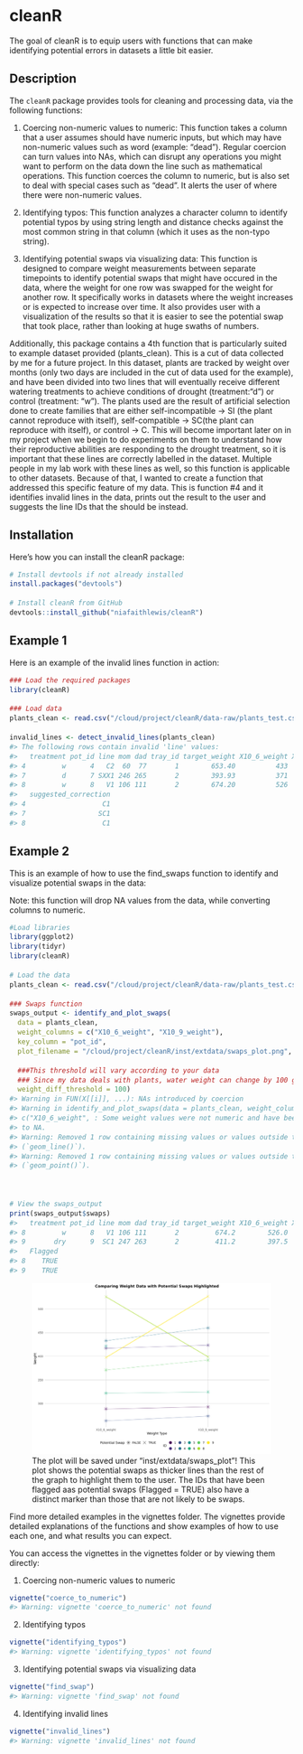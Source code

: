 
<!-- README.md is generated from README.Rmd. Please edit that file -->

# cleanR

<!-- badges: start -->
<!-- badges: end -->

The goal of cleanR is to equip users with functions that can make
identifying potential errors in datasets a little bit easier.

## Description

The `cleanR` package provides tools for cleaning and processing data,
via the following functions:

1.  Coercing non-numeric values to numeric: This function takes a column
    that a user assumes should have numeric inputs, but which may have
    non-numeric values such as word (example: “dead”). Regular coercion
    can turn values into NAs, which can disrupt any operations you might
    want to perform on the data down the line such as mathematical
    operations. This function coerces the column to numeric, but is also
    set to deal with special cases such as “dead”. It alerts the user of
    where there were non-numeric values.

2.  Identifying typos: This function analyzes a character column to
    identify potential typos by using string length and distance checks
    against the most common string in that column (which it uses as the
    non-typo string).

3.  Identifying potential swaps via visualizing data: This function is
    designed to compare weight measurements between separate timepoints
    to identify potential swaps that might have occured in the data,
    where the weight for one row was swapped for the weight for another
    row. It specifically works in datasets where the weight increases or
    is expected to increase over time. It also provides user with a
    visualization of the results so that it is easier to see the
    potential swap that took place, rather than looking at huge swaths
    of numbers.

Additionally, this package contains a 4th function that is particularly
suited to example dataset provided (plants_clean). This is a cut of data
collected by me for a future project. In this dataset, plants are
tracked by weight over months (only two days are included in the cut of
data used for the example), and have been divided into two lines that
will eventually receive different watering treatments to achieve
conditions of drought (treatment:“d”) or control (treatment: “w”). The
plants used are the result of artificial selection done to create
families that are either self-incompatible -\> SI (the plant cannot
reproduce with itself), self-compatible -\> SC(the plant can reproduce
with itself), or control -\> C. This will become important later on in
my project when we begin to do experiments on them to understand how
their reproductive abilities are responding to the drought treatment, so
it is important that these lines are correctly labelled in the dataset.
Multiple people in my lab work with these lines as well, so this
function is applicable to other datasets. Because of that, I wanted to
create a function that addressed this specific feature of my data. This
is function \#4 and it identifies invalid lines in the data, prints out
the result to the user and suggests the line IDs that the should be
instead.

## Installation

Here’s how you can install the cleanR package:

``` r
# Install devtools if not already installed
install.packages("devtools")

# Install cleanR from GitHub
devtools::install_github("niafaithlewis/cleanR")
```

## Example 1

Here is an example of the invalid lines function in action:

``` r
### Load the required packages
library(cleanR)

### Load data
plants_clean <- read.csv("/cloud/project/cleanR/data-raw/plants_test.csv")

invalid_lines <- detect_invalid_lines(plants_clean)
#> The following rows contain invalid 'line' values:
#>   treatment pot_id line mom dad tray_id target_weight X10_6_weight X10_9_weight
#> 4         w      4   C2  60  77       1        653.40          433          460
#> 7         d      7 SXX1 246 265       2        393.93          371          392
#> 8         w      8   V1 106 111       2        674.20          526          399
#>   suggested_correction
#> 4                   C1
#> 7                  SC1
#> 8                   C1
```

## Example 2

This is an example of how to use the find_swaps function to identify and
visualize potential swaps in the data:

Note: this function will drop NA values from the data, while converting
columns to numeric.

``` r
#Load libraries 
library(ggplot2)
library(tidyr)
library(cleanR)

# Load the data
plants_clean <- read.csv("/cloud/project/cleanR/data-raw/plants_test.csv")

### Swaps function 
swaps_output <- identify_and_plot_swaps(
  data = plants_clean, 
  weight_columns = c("X10_6_weight", "X10_9_weight"), 
  key_column = "pot_id", 
  plot_filename = "/cloud/project/cleanR/inst/extdata/swaps_plot.png", 
  
  ###This threshold will vary according to your data 
  ### Since my data deals with plants, water weight can change by 100 grams or more per day, so my threshold is 100. Choose your threshold accordingly. 
  weight_diff_threshold = 100)
#> Warning in FUN(X[[i]], ...): NAs introduced by coercion
#> Warning in identify_and_plot_swaps(data = plants_clean, weight_columns =
#> c("X10_6_weight", : Some weight values were not numeric and have been converted
#> to NA.
#> Warning: Removed 1 row containing missing values or values outside the scale range
#> (`geom_line()`).
#> Warning: Removed 1 row containing missing values or values outside the scale range
#> (`geom_point()`).



# View the swaps_output
print(swaps_output$swaps)
#>   treatment pot_id line mom dad tray_id target_weight X10_6_weight X10_9_weight
#> 8         w      8   V1 106 111       2         674.2        526.0          399
#> 9       dry      9  SC1 247 263       2         411.2        397.5          527
#>   Flagged
#> 8    TRUE
#> 9    TRUE
```

<figure>
<img src="inst/extdata/swaps_plot.png"
alt="The plot will be saved under “inst/extdata/swaps_plot”! This plot shows the potential swaps as thicker lines than the rest of the graph to highlight them to the user. The IDs that have been flagged aas potential swaps (Flagged = TRUE) also have a distinct marker than those that are not likely to be swaps." />
<figcaption aria-hidden="true">The plot will be saved under
“inst/extdata/swaps_plot”! This plot shows the potential swaps as
thicker lines than the rest of the graph to highlight them to the user.
The IDs that have been flagged aas potential swaps (Flagged = TRUE) also
have a distinct marker than those that are not likely to be
swaps.</figcaption>
</figure>

Find more detailed examples in the vignettes folder. The vignettes
provide detailed explanations of the functions and show examples of how
to use each one, and what results you can expect.

You can access the vignettes in the vignettes folder or by viewing them
directly:

1.  Coercing non-numeric values to numeric

``` r
vignette("coerce_to_numeric")
#> Warning: vignette 'coerce_to_numeric' not found
```

2.  Identifying typos

``` r
vignette("identifying_typos")
#> Warning: vignette 'identifying_typos' not found
```

3.  Identifying potential swaps via visualizing data

``` r
vignette("find_swap")
#> Warning: vignette 'find_swap' not found
```

4.  Identifying invalid lines

``` r
vignette("invalid_lines")
#> Warning: vignette 'invalid_lines' not found
```

